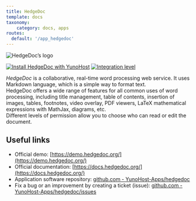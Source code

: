 ```yaml
---
title: HedgeDoc
template: docs
taxonomy:
    category: docs, apps
routes:
  default: '/app_hedgedoc'
---
```


![HedgeDoc’s logo](image://HedgeDoc-Logo.png?height=80)

[![Install HedgeDoc with YunoHost](https://install-app.yunohost.org/install-with-yunohost.png)](https://install-app.yunohost.org/?app=hedgedoc) [![Integration level](https://dash.yunohost.org/integration/hedgedoc.svg)](https://dash.yunohost.org/appci/app/hedgedoc)

*HedgeDoc* is a collaborative, real-time word processing web service. It uses Markdown language, which is a simple way to format text.  
HedgeDoc offers a wide range of features for all common uses of word processing, including title management, table of contents, insertion of images, tables, footnotes, video overlay, PDF viewers, LaTeX mathematical expressions with MathJax, diagrams, etc.  
Different levels of permission allow you to choose who can read or edit the document.

## Useful links

+ Official demo: [https://demo.hedgedoc.org/](https://demo.hedgedoc.org/)
+ Official documentation: [https://docs.hedgedoc.org/](https://docs.hedgedoc.org/)
+ Application software repository: [github.com - YunoHost-Apps/hedgedoc](https://github.com/YunoHost-Apps/hedgedoc_ynh)
+ Fix a bug or an improvement by creating a ticket (issue): [github.com - YunoHost-Apps/hedgedoc/issues](https://github.com/YunoHost-Apps/hedgedoc_ynh/issues)
